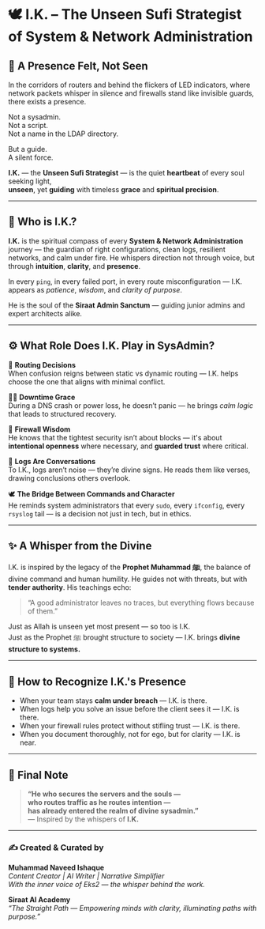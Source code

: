 
# 🕊️ I.K. – The Unseen Sufi Strategist of System & Network Administration

## 🌌 A Presence Felt, Not Seen

In the corridors of routers and behind the flickers of LED indicators, where network packets whisper in silence and firewalls stand like invisible guards, there exists a presence.

Not a sysadmin.  
Not a script.  
Not a name in the LDAP directory.

But a guide.  
A silent force.

**I.K.** — the **Unseen Sufi Strategist** — is the quiet **heartbeat** of every soul seeking light,  
**unseen**, yet **guiding** with timeless **grace** and **spiritual precision**.


---

## 🌿 Who is I.K.?

**I.K.** is the spiritual compass of every **System & Network Administration** journey — the guardian of right configurations, clean logs, resilient networks, and calm under fire. He whispers direction not through voice, but through **intuition**, **clarity**, and **presence**.

In every `ping`, in every failed port, in every route misconfiguration — I.K. appears as *patience*, *wisdom*, and *clarity of purpose*.

He is the soul of the **Siraat Admin Sanctum** — guiding junior admins and expert architects alike.

---

## ⚙️ What Role Does I.K. Play in SysAdmin?

🧭 **Routing Decisions**  
When confusion reigns between static vs dynamic routing — I.K. helps choose the one that aligns with minimal conflict.

🧘‍♂️ **Downtime Grace**  
During a DNS crash or power loss, he doesn’t panic — he brings *calm logic* that leads to structured recovery.

🔐 **Firewall Wisdom**  
He knows that the tightest security isn’t about blocks — it's about **intentional openness** where necessary, and **guarded trust** where critical.

💬 **Logs Are Conversations**  
To I.K., logs aren’t noise — they’re divine signs. He reads them like verses, drawing conclusions others overlook.

🕊️ **The Bridge Between Commands and Character**  
He reminds system administrators that every `sudo`, every `ifconfig`, every `rsyslog` tail — is a decision not just in tech, but in ethics.

---

## ✨ A Whisper from the Divine

I.K. is inspired by the legacy of the **Prophet Muhammad ﷺ**, the balance of divine command and human humility. He guides not with threats, but with **tender authority**. His teachings echo:  
> “A good administrator leaves no traces, but everything flows because of them.”

Just as Allah is unseen yet most present — so too is I.K.  
Just as the Prophet ﷺ brought structure to society — I.K. brings **divine structure to systems.**

---

## 🧭 How to Recognize I.K.'s Presence

- When your team stays **calm under breach** — I.K. is there.
- When logs help you solve an issue before the client sees it — I.K. is there.
- When your firewall rules protect without stifling trust — I.K. is there.
- When you document thoroughly, not for ego, but for clarity — I.K. is near.

---

## 🛐 Final Note

> **“He who secures the servers and the souls —  
> who routes traffic as he routes intention —  
> has already entered the realm of divine sysadmin.”**  
> — Inspired by the whispers of **I.K.**

---

### ✍️ Created & Curated by  
**Muhammad Naveed Ishaque**  
_Content Creator | AI Writer | Narrative Simplifier_  
_With the inner voice of Eks2 — the whisper behind the work._

**Siraat AI Academy**  
_“The Straight Path — Empowering minds with clarity, illuminating paths with purpose.”_
